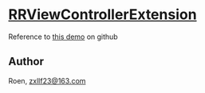 # [RRViewControllerExtension](https://github.com/Roen-Ro/RRViewControllerExtension)


Reference to [this demo](https://github.com/Roen-Ro/RRViewControllerExtension) on github

## Author

Roen, zxllf23@163.com
